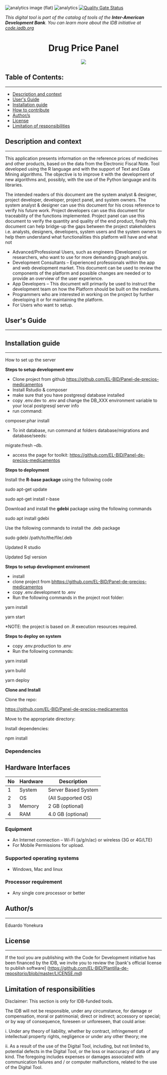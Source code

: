 ![analytics image (flat)](https://raw.githubusercontent.com/vitr/google-analytics-beacon/master/static/badge-flat.gif)
![analytics](https://www.google-analytics.com/collect?v=1&cid=555&t=pageview&ec=repo&ea=open&dp=/panel-de-precios/readme&dt=&tid=UA-4677001-16)
[![Quality Gate Status](https://sonarcloud.io/api/project_badges/measure?project=EL-BID_Panel-de-precios-medicamentos&metric=alert_status)](https://sonarcloud.io/summary/new_code?id=EL-BID_Panel-de-precios-medicamentos)

*This digital tool is part of the catalog of tools of the **Inter-American Development Bank**. You can learn more about the IDB initiative at [code.iadb.org](https://code.iadb.org)*

<h1 align = "center"> Drug Price Panel </h1>
<p align = "center"> <img src = "https://www.webdevelopersnotes.com/wp-content/uploads/create-a-simple-home-page.png" /> </p>

## Table of Contents:
---
- [Description and context](#description-and-context)
- [User's Guide](#users-guide)
- [Installation guide](#installation-guide)
- [How to contribute](#how-to-contribute)
- [Author/s](#authors)
- [License](#license)
- [Limitation of responsibilities](#limitation-of-responsibilities)

## Description and context
---
This application presents information on the reference prices of medicines and other products, based on the data from the Electronic Fiscal Note.
Tool developed using the R language and with the support of Text and Data Mining algorithms. The objective is to improve it with the development of new algorithms and, possibly, with the use of the Python language and its libraries.

The intended readers of this document are the system analyst & designer, project developer, developer, project panel, and system owners. The system analyst & designer can use this document for his cross reference to verify his future work. Project developers can use this document for traceability of the functions implemented. Project panel can use this document to verify the quantity and quality of the end product, finally this document can help bridge-up the gaps between the project stakeholders i.e. analysts, designers, developers, system users and the system owners to help them understand what functionalities this platform will have and what not

- Advanced/Professional Users, such as engineers (Developers) or researchers, who want to use for more demanding graph analysis.
- Development Consultants – Experienced professionals within the app and web development market. This document can be used to review the components of the platform and possible changes are needed or to provide an overview of the user experience.
- App Developers – This document will primarily be used to instruct the development team on how the Platform should be built on the mediums.
- Programmers who are interested in working on the project by further developing it or for maintaining the platform.
- For Users who want to setup.

## User's Guide
---


## Installation guide
---
How to set up the server

**Steps to setup development env**

- Clone project from github https://github.com/EL-BID/Panel-de-precios-medicamentos
- Install Rstudio & composer
- make sure that you have postgresql database installed
- copy .env.dev to .env and change the DB\_XXX environment variable to your local postgresql server info
- run command:

composer.phar install

- To init database, run command at folders database/migrations and database/seeds:

migrate:fresh –db.

- access the page for toolkit: https://github.com/EL-BID/Panel-de-precios-medicamentos


**Steps to deployment**

Install the  **R-base package**  using the following code

sudo apt-get update

sudo apt-get install r-base

Download and install the  **gdebi**  package using the following commands

sudo apt install gdebi

Use the following commands to install the .deb package

sudo gdebi /path/to/the/file/.deb

Updated R studio

Updated Sql version

**Steps to setup development enviroment**

- install
- clone project from [b](https://github.com/orite-dev/kepp-v2-web)https://github.com/EL-BID/Panel-de-precios-medicamentos
- copy .env.development to .env
- Run the following commands in the project root folder:

yarn install

yarn start

\*NOTE: the project is based on .R execution resources required.

**Steps to deploy on system**

- copy .env.production to .env
- Run the following commands:

yarn install

yarn build

yarn deploy

**Clone and Install**

Clone the repo:

https://github.com/EL-BID/Panel-de-precios-medicamentos

Move to the appropriate directory:

Install dependencies:

npm install

### Dependencies

## Hardware Interfaces

| No | Hardware | Description |
| --- | --- | --- |
| 1 | System | Server Based System |
| 2 | OS | (All Supported OS) |
| 3 | Memory | 2 GB (optional) |
| 4 | RAM | 4.0 GB (optional) |

### Equipment

- An Internet connection – Wi-Fi (a/g/n/ac) or wireless (3G or 4G/LTE)
- For Mobile Permissions for upload.

### Supported operating systems

- Windows, Mac and linux

### Processor requirement

- Any single core processor or better


## Author/s
---
Eduardo Yonekura

## License
---

If the tool you are publishing with the Code for Development initiative has been financed by the IDB, we invite you to review the [bank's official license to publish software] (https://github.com/EL-BID/Plantilla-de-repositorio/blob/master/LICENSE.md)

## Limitation of responsibilities
Disclaimer: This section is only for IDB-funded tools.

The IDB will not be responsible, under any circumstance, for damage or compensation, moral or patrimonial; direct or indirect; accessory or special; or by way of consequence, foreseen or unforeseen, that could arise:

i. Under any theory of liability, whether by contract, infringement of intellectual property rights, negligence or under any other theory; me

ii. As a result of the use of the Digital Tool, including, but not limited to, potential defects in the Digital Tool, or the loss or inaccuracy of data of any kind. The foregoing includes expenses or damages associated with communication failures and / or computer malfunctions, related to the use of the Digital Tool.




